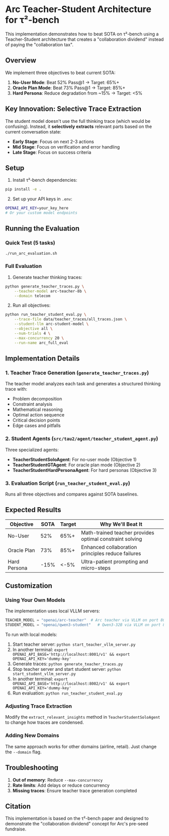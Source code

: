 # Arc Teacher-Student Architecture for τ²-bench

This implementation demonstrates how to beat SOTA on τ²-bench using a Teacher-Student architecture that creates a "collaboration dividend" instead of paying the "collaboration tax".

## Overview

We implement three objectives to beat current SOTA:

1. **No-User Mode**: Beat 52% Pass@1 → Target: 65%+
2. **Oracle Plan Mode**: Beat 73% Pass@1 → Target: 85%+  
3. **Hard Persona**: Reduce degradation from ~15% → Target: <5%

## Key Innovation: Selective Trace Extraction

The student model doesn't use the full thinking trace (which would be confusing). Instead, it **selectively extracts** relevant parts based on the current conversation state:

- **Early Stage**: Focus on next 2-3 actions
- **Mid Stage**: Focus on verification and error handling
- **Late Stage**: Focus on success criteria

## Setup

1. Install τ²-bench dependencies:
```bash
pip install -e .
```

2. Set up your API keys in `.env`:
```bash
OPENAI_API_KEY=your_key_here
# Or your custom model endpoints
```

## Running the Evaluation

### Quick Test (5 tasks)
```bash
./run_arc_evaluation.sh
```

### Full Evaluation

1. Generate teacher thinking traces:
```bash
python generate_teacher_traces.py \
    --teacher-model arc-teacher-8b \
    --domain telecom
```

2. Run all objectives:
```bash
python run_teacher_student_eval.py \
    --trace-file data/teacher_traces/all_traces.json \
    --student-llm arc-student-model \
    --objective all \
    --num-trials 4 \
    --max-concurrency 20 \
    --run-name arc_full_eval
```

## Implementation Details

### 1. Teacher Trace Generation (`generate_teacher_traces.py`)

The teacher model analyzes each task and generates a structured thinking trace with:
- Problem decomposition
- Constraint analysis  
- Mathematical reasoning
- Optimal action sequence
- Critical decision points
- Edge cases and pitfalls

### 2. Student Agents (`src/tau2/agent/teacher_student_agent.py`)

Three specialized agents:

- **TeacherStudentSoloAgent**: For no-user mode (Objective 1)
- **TeacherStudentGTAgent**: For oracle plan mode (Objective 2)
- **TeacherStudentHardPersonaAgent**: For hard personas (Objective 3)

### 3. Evaluation Script (`run_teacher_student_eval.py`)

Runs all three objectives and compares against SOTA baselines.

## Expected Results

| Objective | SOTA | Target | Why We'll Beat It |
|-----------|------|--------|-------------------|
| No-User | 52% | 65%+ | Math-trained teacher provides optimal constraint solving |
| Oracle Plan | 73% | 85%+ | Enhanced collaboration principles reduce failures |
| Hard Persona | -15% | <-5% | Ultra-patient prompting and micro-steps |

## Customization

### Using Your Own Models

The implementation uses local VLLM servers:
```python
TEACHER_MODEL = "openai/arc-teacher"  # Arc teacher via VLLM on port 8001
STUDENT_MODEL = "openai/qwen3-student"   # Qwen3-32B via VLLM on port 8002
```

To run with local models:
1. Start teacher server: `python start_teacher_vllm_server.py`
2. In another terminal: `export OPENAI_API_BASE='http://localhost:8001/v1' && export OPENAI_API_KEY='dummy-key'`
3. Generate traces: `python generate_teacher_traces.py`
4. Stop teacher server and start student server: `python start_student_vllm_server.py`
5. In another terminal: `export OPENAI_API_BASE='http://localhost:8002/v1' && export OPENAI_API_KEY='dummy-key'`
6. Run evaluation: `python run_teacher_student_eval.py`

### Adjusting Trace Extraction

Modify the `extract_relevant_insights` method in `TeacherStudentSoloAgent` to change how traces are condensed.

### Adding New Domains

The same approach works for other domains (airline, retail). Just change the `--domain` flag.

## Troubleshooting

1. **Out of memory**: Reduce `--max-concurrency`
2. **Rate limits**: Add delays or reduce concurrency
3. **Missing traces**: Ensure teacher trace generation completed

## Citation

This implementation is based on the τ²-bench paper and designed to demonstrate the "collaboration dividend" concept for Arc's pre-seed fundraise.